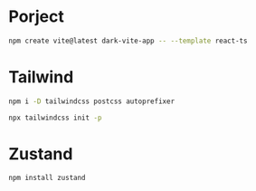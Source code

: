 # Porject

```bash
npm create vite@latest dark-vite-app -- --template react-ts
```

# Tailwind

```bash
npm i -D tailwindcss postcss autoprefixer
```

```bash
npx tailwindcss init -p
```

# Zustand

```bash
npm install zustand
```

